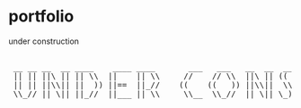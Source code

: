 # portfolio
under construction 
<pre>
  
 __ __ __  __ ____    ____ ____       ___   ___   __  __  __  ______ ____  __ __   ___ ______ __   ___   __  __
 || || ||\ || || \\  ||    || \\     //    // \\  ||\ || (( \ | || | || \\ || ||  //   | || | ||  // \\  ||\ ||
 || || ||\\|| ||  )) ||==  ||_//    ((    ((   )) ||\\||  \\    ||   ||_// || || ((      ||   || ((   )) ||\\||
 \\_// || \|| ||_//  ||___ || \\     \\__  \\_//  || \|| \_))   ||   || \\ \\_//  \\__   ||   ||  \\_//  || \||
  </pre>
